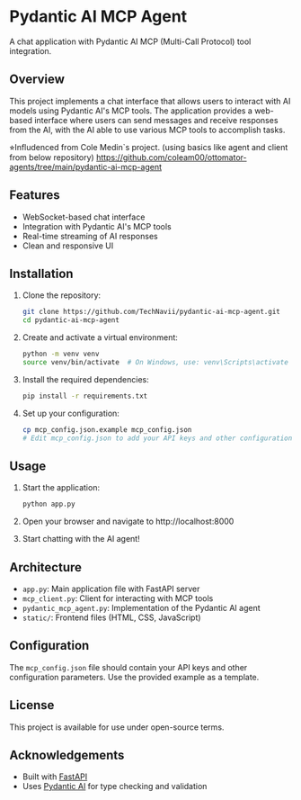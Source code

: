 # Pydantic AI MCP Agent

A chat application with Pydantic AI MCP (Multi-Call Protocol) tool integration.

## Overview

This project implements a chat interface that allows users to interact with AI models using Pydantic AI's MCP tools. The application provides a web-based interface where users can send messages and receive responses from the AI, with the AI able to use various MCP tools to accomplish tasks.

 ⭐︎Infludenced from Cole Medin`s project. (using basics like agent and client from below repository) 
 https://github.com/coleam00/ottomator-agents/tree/main/pydantic-ai-mcp-agent

## Features

- WebSocket-based chat interface
- Integration with Pydantic AI's MCP tools
- Real-time streaming of AI responses
- Clean and responsive UI

## Installation

1. Clone the repository:
   ```bash
   git clone https://github.com/TechNavii/pydantic-ai-mcp-agent.git
   cd pydantic-ai-mcp-agent
   ```

2. Create and activate a virtual environment:
   ```bash
   python -m venv venv
   source venv/bin/activate  # On Windows, use: venv\Scripts\activate
   ```

3. Install the required dependencies:
   ```bash
   pip install -r requirements.txt
   ```

4. Set up your configuration:
   ```bash
   cp mcp_config.json.example mcp_config.json
   # Edit mcp_config.json to add your API keys and other configuration
   ```

## Usage

1. Start the application:
   ```bash
   python app.py
   ```

2. Open your browser and navigate to http://localhost:8000

3. Start chatting with the AI agent!

## Architecture

- `app.py`: Main application file with FastAPI server
- `mcp_client.py`: Client for interacting with MCP tools
- `pydantic_mcp_agent.py`: Implementation of the Pydantic AI agent
- `static/`: Frontend files (HTML, CSS, JavaScript)

## Configuration

The `mcp_config.json` file should contain your API keys and other configuration parameters. Use the provided example as a template.

## License

This project is available for use under open-source terms.

## Acknowledgements

- Built with [FastAPI](https://fastapi.tiangolo.com/)
- Uses [Pydantic AI](https://docs.pydantic.ai/) for type checking and validation 